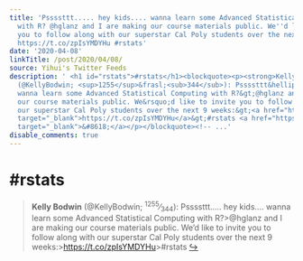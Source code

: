 ```yaml
---
title: 'Pssssttt..... hey kids.... wanna learn some Advanced Statistical Computing
  with R? @hglanz and I are making our course materials public. We''d like to invite
  you to follow along with our superstar Cal Poly students over the next 9 weeks:
  https://t.co/zpIsYMDYHu #rstats'
date: '2020-04-08'
linkTitle: /post/2020/04/08/
source: Yihui's Twitter Feeds
description: ' <h1 id="rstats">#rstats</h1><blockquote><p><strong>Kelly Bodwin</strong>
  (@KellyBodwin; <sup>1255</sup>&frasl;<sub>344</sub>): Pssssttt&hellip;.. hey kids&hellip;.
  wanna learn some Advanced Statistical Computing with R?&gt;@hglanz and I are making
  our course materials public. We&rsquo;d like to invite you to follow along with
  our superstar Cal Poly students over the next 9 weeks:&gt;<a href="https://t.co/zpIsYMDYHu"
  target="_blank">https://t.co/zpIsYMDYHu</a>&gt;#rstats <a href="https://twitter.com/xieyihui/status/1247268845208784896"
  target="_blank">&#8618;</a></p></blockquote><!-- ...'
disable_comments: true
---
```

 <h1 id="rstats">#rstats</h1><blockquote><p><strong>Kelly Bodwin</strong> (@KellyBodwin; <sup>1255</sup>&frasl;<sub>344</sub>): Pssssttt&hellip;.. hey kids&hellip;. wanna learn some Advanced Statistical Computing with R?&gt;@hglanz and I are making our course materials public. We&rsquo;d like to invite you to follow along with our superstar Cal Poly students over the next 9 weeks:&gt;<a href="https://t.co/zpIsYMDYHu" target="_blank">https://t.co/zpIsYMDYHu</a>&gt;#rstats <a href="https://twitter.com/xieyihui/status/1247268845208784896" target="_blank">&#8618;</a></p></blockquote><!-- ...